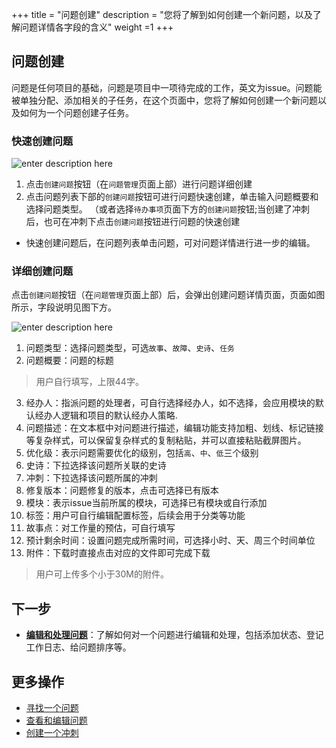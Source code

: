 ﻿+++
title = "问题创建"
description = "您将了解到如何创建一个新问题，以及了解问题详情各字段的含义"
weight =1
+++

## 问题创建

问题是任何项目的基础，问题是项目中一项待完成的工作，英文为issue。问题能被单独分配、添加相关的子任务，在这个页面中，您将了解如何创建一个新问题以及如何为一个问题创建子任务。

### 快速创建问题

![enter description here](/docs/user-guide/agile/imge/create-issue1.png )

1. 点击`创建问题`按钮（在`问题管理`页面上部）进行问题详细创建
2. 点击问题列表下部的`创建问题`按钮可进行问题快速创建，单击输入问题概要和选择问题类型。
（或者选择`待办事项`页面下方的`创建问题`按钮;当创建了冲刺后，也可在冲刺下点击`创建问题`按钮进行问题的快速创建

- 快速创建问题后，在问题列表单击问题，可对问题详情进行进一步的编辑。

### 详细创建问题
点击`创建问题`按钮（在`问题管理`页面上部）后，会弹出创建问题详情页面，页面如图所示，字段说明见图下方。

![enter description here](/docs/user-guide/agile/imge/create-issue2.png )

1. 问题类型：选择问题类型，可选`故事`、`故障`、`史诗`、`任务`
2. 问题概要：问题的标题
<blockquote class="note">用户自行填写，上限44字。</blockquote>

3. 经办人：指派问题的处理者，可自行选择经办人，如不选择，会应用模块的默认经办人逻辑和项目的默认经办人策略.
4. 问题描述：在文本框中对问题进行描述，编辑功能支持加粗、划线、标记链接等复杂样式，可以保留复杂样式的复制粘贴，并可以直接粘贴截屏图片。
5. 优化级：表示问题需要优化的级别，包括`高`、`中`、`低`三个级别
6. 史诗：下拉选择该问题所关联的史诗
7. 冲刺：下拉选择该问题所属的冲刺
8. 修复版本：问题修复的版本，点击可选择已有版本
9. 模块：表示issue当前所属的模块，可选择已有模块或自行添加
10. 标签：用户可自行编辑配置标签，后续会用于分类等功能
11. 故事点：对工作量的预估，可自行填写
12. 预计剩余时间：设置问题完成所需时间，可选择小时、天、周三个时间单位
13. 附件：下载时直接点击对应的文件即可完成下载
<blockquote class="note">用户可上传多个小于30M的附件。</blockquote>


## 下一步
- [**编辑和处理问题**](../manage-issue)：了解如何对一个问题进行编辑和处理，包括添加状态、登记工作日志、给问题排序等。

## 更多操作
- [寻找一个问题](../search-issue/)
- [查看和编辑问题](../manage-issue/)
- [创建一个冲刺](../../backlog/sprint)